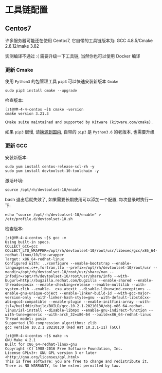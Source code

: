 # 工具链配置

## Centos7

许多服务器可能还在使用 Centos7, 它自带的工具链版本为: GCC 4.8.5/Cmake 2.8.12/make 3.82  

实测编译不通过 :( 需要升级一下工具链, 当然你也可以使用 Docker 编译

### 更新 Cmake

使用 `Python3` 的包管理工具 `pip3` 可以快速安装新版本 `Cmake`

```
sudo pip3 install cmake --upgrade
```

检查版本: 

```
[zt@VM-4-4-centos ~]$ cmake -version
cmake version 3.21.3

CMake suite maintained and supported by Kitware (kitware.com/cmake).
```

如果 `pip3` 很慢, 请[换源到国内](https://mirrors.tuna.tsinghua.edu.cn/help/pypi/), 自带的 `pip3` 是 `Python3.6` 的老版本,
也需要升级


### 更新 GCC

安装新版本:

```
sudo yum install centos-release-scl-rh -y
sudo yum install devtoolset-10-toolchain -y
```

激活环境:

```
source /opt/rh/devtoolset-10/enable
```

bash 退出后就失效了, 如果需要长期使用可以添加一个配置, 每次登录时执行一下:

```
echo "source /opt/rh/devtoolset-10/enable" > /etc/profile.d/devtoolset-10.sh
```

检查版本:

```
[zt@VM-4-4-centos ~]$ gcc -v
Using built-in specs.
COLLECT_GCC=gcc
COLLECT_LTO_WRAPPER=/opt/rh/devtoolset-10/root/usr/libexec/gcc/x86_64-redhat-linux/10/lto-wrapper
Target: x86_64-redhat-linux
Configured with: ../configure --enable-bootstrap --enable-languages=c,c++,fortran,lto --prefix=/opt/rh/devtoolset-10/root/usr --mandir=/opt/rh/devtoolset-10/root/usr/share/man --infodir=/opt/rh/devtoolset-10/root/usr/share/info --with-bugurl=http://bugzilla.redhat.com/bugzilla --enable-shared --enable-threads=posix --enable-checking=release --enable-multilib --with-system-zlib --enable-__cxa_atexit --disable-libunwind-exceptions --enable-gnu-unique-object --enable-linker-build-id --with-gcc-major-version-only --with-linker-hash-style=gnu --with-default-libstdcxx-abi=gcc4-compatible --enable-plugin --enable-initfini-array --with-isl=/builddir/build/BUILD/gcc-10.2.1-20210130/obj-x86_64-redhat-linux/isl-install --disable-libmpx --enable-gnu-indirect-function --with-tune=generic --with-arch_32=x86-64 --build=x86_64-redhat-linux
Thread model: posix
Supported LTO compression algorithms: zlib
gcc version 10.2.1 20210130 (Red Hat 10.2.1-11) (GCC) 

[zt@VM-4-4-centos ~]$ make -v
GNU Make 4.2.1
Built for x86_64-redhat-linux-gnu
Copyright (C) 1988-2016 Free Software Foundation, Inc.
License GPLv3+: GNU GPL version 3 or later <http://gnu.org/licenses/gpl.html>
This is free software: you are free to change and redistribute it.
There is NO WARRANTY, to the extent permitted by law.
```
